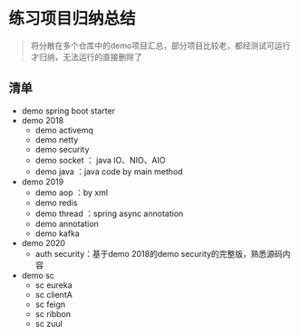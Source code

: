 # 练习项目归纳总结

> 将分散在多个仓库中的demo项目汇总，部分项目比较老，都经测试可运行才归纳，无法运行的直接删除了

## 清单
- demo spring boot starter
- demo 2018
    - demo activemq
    - demo netty
    - demo security
    - demo socket ： java IO、NIO、AIO
    - demo java ：java code by main method
- demo 2019
    - demo aop ：by xml 
    - demo redis
    - demo thread ：spring async annotation
    - demo annotation
    - demo kafka
- demo 2020
    - auth security：基于demo 2018的demo security的完整版，熟悉源码内容
- demo sc
    - sc eureka
    - sc clientA
    - sc feign
    - sc ribbon
    - sc zuul